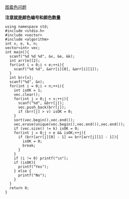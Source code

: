 [图着色问题](https://pintia.cn/problem-sets/994805046380707840/problems/994805057298481152)

**注意就是颜色编号和颜色数量**

    using namespace std;
    #include <stdio.h>
    #include <vector>
    #include <algorithm>
    int v, e, k, n;
    vector<int> vec;
    int main(){
      scanf("%d %d %d", &v, &e, &k);
      int arr[e][2];
      for(int i = 0;i < e;++i){
        scanf("%d %d", &arr[i][0], &arr[i][1]);
      }
      int brr[v];
      scanf("%d", &n);
      for(int i = 0;i < n;++i){
        int isOK = 1;
        vec.clear();
        for(int j = 0;j < v;++j){
          scanf("%d", &brr[j]);
          vec.push_back(brr[j]);
          if (brr[j] > v) isOK = 0;
        }
        sort(vec.begin(),vec.end());
        vec.erase(unique(vec.begin(),vec.end()),vec.end());
        if (vec.size() != k) isOK = 0;
        for(int j = 0;j < e && isOK;++j){
          if (brr[arr[j][0] - 1] == brr[arr[j][1] - 1]){
            isOK = 0;
            break;
          }
        }
        if (i != 0) printf("\n");
        if (isOK){
          printf("Yes");
        } else {
          printf("No");
        }
      }
      return 0;
    } 
